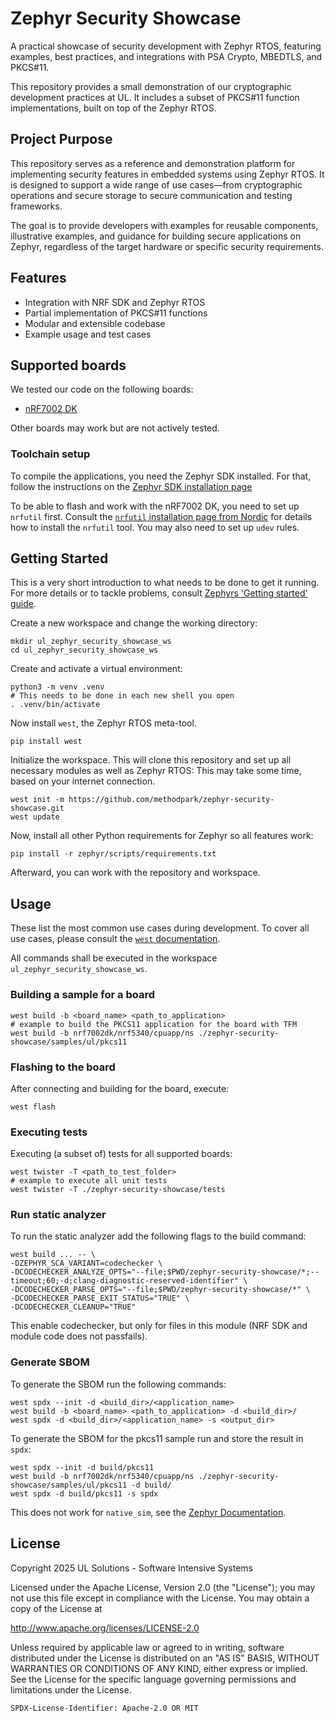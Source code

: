 <!--
SPDX-FileCopyrightText: 2025 UL Solutions - Software Intensive Systems

SPDX-License-Identifier: Apache-2.0
-->

# Zephyr Security Showcase

A practical showcase of security development with Zephyr RTOS, featuring examples, best practices,
and integrations with PSA Crypto, MBEDTLS, and PKCS#11.

This repository provides a small demonstration of our cryptographic development practices at UL.
It includes a subset of PKCS#11 function implementations, built on top of the Zephyr RTOS.

## Project Purpose

This repository serves as a reference and demonstration platform for implementing security features in
embedded systems using Zephyr RTOS. It is designed to support a wide range of use cases—from cryptographic
operations and secure storage to secure communication and testing frameworks.

The goal is to provide developers with examples for reusable components, illustrative examples, and guidance for
building secure applications on Zephyr, regardless of the target hardware or specific security requirements.

## Features

- Integration with NRF SDK and Zephyr RTOS
- Partial implementation of PKCS#11 functions
- Modular and extensible codebase
- Example usage and test cases

## Supported boards

We tested our code on the following boards:

- [nRF7002 DK](https://www.nordicsemi.com/Products/Development-hardware/nRF7002-DK)

Other boards may work but are not actively tested.

### Toolchain setup

To compile the applications, you need the Zephyr SDK installed. For that,
follow the instructions on the [Zephyr SDK installation page](https://docs.zephyrproject.org/latest/develop/toolchains/zephyr_sdk.html)

To be able to flash and work with the nRF7002 DK, you need to set up `nrfutil` first.
Consult the [
`nrfutil` installation page from Nordic](https://docs.nordicsemi.com/bundle/nrfutil/page/guides/installing.html)
for details how to install the `nrfutil` tool.
You may also need to set up `udev` rules.

## Getting Started

This is a very short introduction to what needs to be done to get it running. For more details
or to tackle problems, consult
[Zephyrs 'Getting started' guide](https://docs.zephyrproject.org/latest/develop/getting_started/index.html).

Create a new workspace and change the working directory:

```shell
mkdir ul_zephyr_security_showcase_ws
cd ul_zephyr_security_showcase_ws
```

Create and activate a virtual environment:

```shell
python3 -m venv .venv
# This needs to be done in each new shell you open
. .venv/bin/activate
```

Now install `west`, the Zephyr RTOS meta-tool.

```shell
pip install west
```

Initialize the workspace. This will clone this repository and set up all necessary modules as well as Zephyr RTOS:
This may take some time, based on your internet connection.

```shell
west init -m https://github.com/methodpark/zephyr-security-showcase.git
west update
```

Now, install all other Python requirements for Zephyr so all features work:

```shell
pip install -r zephyr/scripts/requirements.txt
```

Afterward, you can work with the repository and workspace.

## Usage

These list the most common use cases during development.
To cover all use cases, please consult the
[`west` documentation](https://docs.zephyrproject.org/latest/develop/west/index.html).

All commands shall be executed in the workspace `ul_zephyr_security_showcase_ws`.

### Building a sample for a board

```shell
west build -b <board_name> <path_to_application>
# example to build the PKCS11 application for the board with TFM
west build -b nrf7002dk/nrf5340/cpuapp/ns ./zephyr-security-showcase/samples/ul/pkcs11
```

### Flashing to the board

After connecting and building for the board, execute:

```
west flash
```

### Executing tests

Executing (a subset of) tests for all supported boards:

```shell
west twister -T <path_to_test_folder>
# example to execute all unit tests
west twister -T ./zephyr-security-showcase/tests
```

### Run static analyzer

To run the static analyzer add the following flags to the build command:

```
west build ... -- \
-DZEPHYR_SCA_VARIANT=codechecker \
-DCODECHECKER_ANALYZE_OPTS="--file;$PWD/zephyr-security-showcase/*;--timeout;60;-d;clang-diagnostic-reserved-identifier" \
-DCODECHECKER_PARSE_OPTS="--file;$PWD/zephyr-security-showcase/*" \
-DCODECHECKER_PARSE_EXIT_STATUS="TRUE" \
-DCODECHECKER_CLEANUP="TRUE"
```

This enable codechecker, but only for files in this module (NRF SDK and module code does not passfails).

### Generate SBOM

To generate the SBOM run the following commands:

```
west spdx --init -d <build_dir>/<application_name>
west build -b <board_name> <path_to_application> -d <build_dir>/
west spdx -d <build_dir>/<application_name> -s <output_dir>
```

To generate the SBOM for the pkcs11 sample run and store the result in `spdx`:

```
west spdx --init -d build/pkcs11
west build -b nrf7002dk/nrf5340/cpuapp/ns ./zephyr-security-showcase/samples/ul/pkcs11 -d build/
west spdx -d build/pkcs11 -s spdx
```

This does not work for `native_sim`, see the [Zephyr
Documentation](https://docs.zephyrproject.org/latest/develop/west/zephyr-cmds.html#software-bill-of-materials-west-spdx).

## License

Copyright 2025 UL Solutions - Software Intensive Systems

Licensed under the Apache License, Version 2.0 (the "License");
you may not use this file except in compliance with the License.
You may obtain a copy of the License at

http://www.apache.org/licenses/LICENSE-2.0

Unless required by applicable law or agreed to in writing, software
distributed under the License is distributed on an "AS IS" BASIS,
WITHOUT WARRANTIES OR CONDITIONS OF ANY KIND, either express or implied.
See the License for the specific language governing permissions and
limitations under the License.

```
SPDX-License-Identifier: Apache-2.0 OR MIT
```
